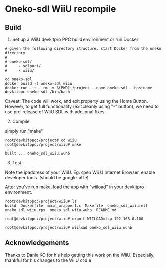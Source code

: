 # Oneko-sdl WiiU recompile

## Build

1. Set up a WiiU devkitpro PPC build environment or run Docker

```
# given the following directory structure, start Docker from the oneko directory
# 
# oneko-sdl/
#     - sdlport/
#     - wiiu/

cd oneko-sdl
docker build -t oneko-sdl wiiu
docker run -it --rm -v ${PWD}:/project --name oneko-sdl --hostname devkitppc oneko-sdl /bin/bash

```

Caveat: The code will work, and exit property using the Home Button. However, to get full functionality 
(exit cleanly using "-" button), we need to use pre-release  of WiiU SDL with addtional fixes.

2. Compile

simply run "make"

```
root@devkitppc:/project# cd wiiu
root@devkitppc:/project/wiiu# make
...
built ... oneko_sdl_wiiu.wuhb
```

3. Test

Note the ipaddress of your WiiU. Eg. open Wii U Internet Browser, enable developer tools. (should be google-able)

After you've run make, load the app with "wiiload" in your devkitpro environment.

```
root@devkitppc:/project/wiiu# ls
build  Dockerfile  main_wrapper1.c  Makefile  oneko_sdl_wiiu.elf  oneko_sdl_wiiu.rpx  oneko_sdl_wiiu.wuhb  README.md

root@devkitppc:/project/wiiu# export WIILOAD=tcp:192.168.0.100

root@devkitppc:/project/wiiu# wiiload oneko_sdl_wiiu.wuhb
```

## Acknowledgements

Thanks to DanielKO for his help getting this work on the WiiU. Especially, thankful for his changes
to the WiiU cod e
